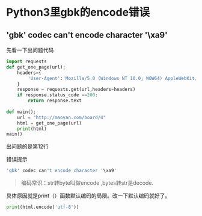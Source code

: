 # Python3里gbk的encode错误


<!--more-->

## 'gbk' codec can't encode character '\xa9'


先看一下出问题代码

```python
import requests
def get_one_page(url):
	headers={
		'User-Agent':'Mozilla/5.0 (Windows NT 10.0; WOW64) AppleWebKit/537.36 (KHTML, like Gecko) Chrome/79.0.3945.88 Safari/537.36'
	}
	response = requests.get(url,headers=headers)
	if response.status_code ==200:
		return response.text
	
def main():
	url = "http://maoyan.com/board/4"
	html = get_one_page(url)
	print(html)
main()
```

出问题的是第12行

错误提示

```powershell
'gbk' codec can't encode character '\xa9'
```



> 编码常识：str转byte叫做encode ,bytes转str是decode.



具体原因就是print（）函数默认编码的局限。改一下默认编码就好了。

```python
print(html.encode('utf-8'))
```

